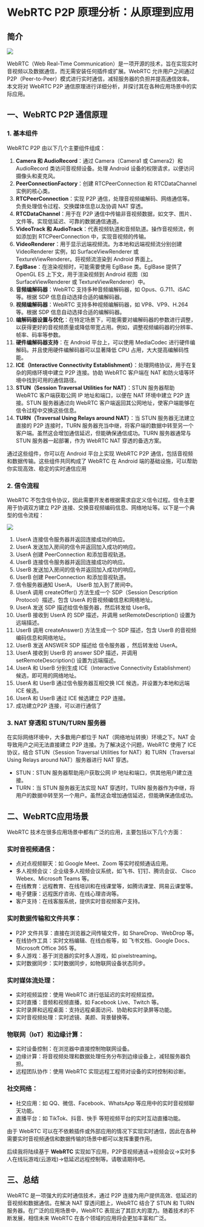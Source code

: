 # WebRTC P2P 原理分析：从原理到应用

## 简介

![](http://devyk.top/2022/202303212336298.png)

WebRTC（Web Real-Time Communication）是一项开源的技术，旨在实现实时音视频以及数据通信，而无需安装任何插件或扩展。WebRTC 允许用户之间通过 P2P（Peer-to-Peer）模式进行实时通信，减轻服务器的负担并提高通信效率。本文将对 WebRTC P2P 通信原理进行详细分析，并探讨其在各种应用场景中的实际应用。



## 一、WebRTC P2P 通信原理

### 1. 基本组件

WebRTC P2P 由以下几个主要组件组成：

1. **Camera 和 AudioRecord**：通过 Camera（Camera1 或 Camera2）和 AudioRecord 类访问音视频设备。处理 Android 设备的权限请求，以便访问摄像头和麦克风。
2. **PeerConnectionFactory**：创建 RTCPeerConnection 和 RTCDataChannel 实例的核心类。
3. **RTCPeerConnection**：实现 P2P 通信，处理音视频编解码、网络通信等。负责处理信令过程、交换媒体信息以及协调 NAT 穿透。
4. **RTCDataChannel**：用于在 P2P 通信中传输非音视频数据，如文字、图片、文件等。实现低延迟、可靠的数据通信通道。
5. **VideoTrack 和 AudioTrack**：代表视频轨道和音频轨道。操作音视频流，例如添加到 RTCPeerConnection 中，实现音视频的传输。
6. **VideoRenderer**：用于显示远端视频流。为本地和远端视频流分别创建 VideoRenderer 实例，如 SurfaceViewRenderer 或 TextureViewRenderer。将视频流渲染到 Android 界面上。
7. **EglBase**：在渲染视频时，可能需要使用 EglBase 类。EglBase 提供了 OpenGL ES 上下文，用于渲染视频到 Android 视图（如 SurfaceViewRenderer 或 TextureViewRenderer）中。
8. **音频编解码器**：WebRTC 支持多种音频编解码器，如 Opus、G.711、iSAC 等。根据 SDP 信息自动选择合适的编解码器。
9. **视频编解码器**：WebRTC 支持多种视频编解码器，如 VP8、VP9、H.264 等。根据 SDP 信息自动选择合适的编解码器。
10. **编解码器设置与优化**：在特定场景下，可能需要对编解码器的参数进行调整，以获得更好的音视频质量或降低带宽占用。例如，调整视频编码器的分辨率、帧率、码率等参数。
11. **硬件编解码器支持**：在 Android 平台上，可以使用 MediaCodec 进行硬件编解码。并且使用硬件编解码器可以显著降低 CPU 占用，大大提高编解码性能。
12. **ICE（Interactive Connectivity Establishment）**：处理网络协议，用于在复杂的网络环境中建立 P2P 连接。协助 WebRTC 客户端在 NAT 和防火墙等环境中找到可用的通信路径。
13. **STUN（Session Traversal Utilities for NAT）**：STUN 服务器帮助 WebRTC 客户端获取公网 IP 地址和端口，以便在 NAT 环境中建立 P2P 连接。STUN 服务器通过向 WebRTC 客户端返回其公网地址，使客户端能够在信令过程中交换这些信息。
14. **TURN（Traversal Using Relays around NAT）**：当 STUN 服务器无法建立直接的 P2P 连接时，TURN 服务器充当中继，将客户端的数据中转至另一个客户端。虽然这会增加通信延迟，但能确保通信成功。TURN 服务器通常与 STUN 服务器一起部署，作为 WebRTC NAT 穿透的备选方案。

通过这些组件，你可以在 Android 平台上实现 WebRTC P2P 通信，包括音视频和数据传输。这些组件共同构成了 WebRTC 在 Android 端的基础设施，可以帮助你实现高效、稳定的实时通信应用

### 2. 信令流程

WebRTC 不包含信令协议，因此需要开发者根据需求自定义信令过程。信令主要用于协调双方建立 P2P 连接、交换音视频编码信息、网络地址等。以下是一个典型的信令流程：

![](http://devyk.top/2022/202303221325023.png)

1. UserA 连接信令服务器并返回连接成功的响应。
2. UserA 发送加入房间的信令并返回加入成功的响应。
3. UserA 创建 PeerConnection 和添加音视轨道。
4. UserB 连接信令服务器并返回连接成功的响应。
5. UserB 发送加入房间的信令并返回加入成功的响应。
6. UserB 创建 PeerConnection 和添加音视轨道。
7. 信令服务器通知 UserA， UserB 加入到了房间中。
8. UserA 调用 createOffer() 方法生成一个 SDP（Session Description Protocol）描述，包含 UserA 的音视频编信息和网络地址。
9. UserA 发送 SDP 描述给信令服务器，然后转发给 UserB。
10. UserB 接收到 UserA 的 SDP 描述，并调用 setRemoteDescription() 设置为远端描述。
11. UserB 调用 createAnswer() 方法生成一个 SDP 描述，包含 UserB 的音视频编码信息和网络地址。
12. UserB 发送 ANSWER SDP 描述给 信令服务器 ，然后转发给 UserA。
13. UserA 接收到 UserB 的 answer SDP 描述，并调用 setRemoteDescription() 设置为远端描述。
14. UserA 和 UserB 分别生成 ICE（Interactive Connectivity Establishment）候选，即可用的网络地址。
15. UserA 和 UserB 通过信令服务器互相交换 ICE 候选，并设置为本地和远端 ICE 候选。
16. UserA 和 UserB 通过 ICE 候选建立 P2P 连接。
17. 成功建立P2P 连接，可以进行通信了

### 3. NAT 穿透和 STUN/TURN 服务器

在实际网络环境中，大多数用户都位于 NAT（网络地址转换）环境之下。NAT 会导致用户之间无法直接建立 P2P 连接。为了解决这个问题，WebRTC 使用了 ICE 协议，结合 STUN（Session Traversal Utilities for NAT）和 TURN（Traversal Using Relays around NAT）服务器进行 NAT 穿透。

- STUN：STUN 服务器帮助用户获取公网 IP 地址和端口，供其他用户建立连接。
- TURN：当 STUN 服务器无法实现 NAT 穿透时，TURN 服务器作为中继，将用户的数据中转至另一个用户。虽然这会增加通信延迟，但能确保通信成功。

## 二、WebRTC应用场景

WebRTC 技术在很多应用场景中都有广泛的应用，主要包括以下几个方面：

### 实时音视频通信：

- 点对点视频聊天：如 Google Meet、Zoom 等实时视频通话应用。
- 多人视频会议：企业级多人视频会议系统，如飞书、钉钉、腾讯会议、 Cisco Webex、Microsoft Teams 等。
- 在线教育：远程教育、在线培训和在线课堂等，如腾讯课堂、网易云课堂等。
- 电子健康：远程医疗咨询、在线心理咨询等。
- 客户支持：在线客服系统，提供实时音视频客户支持。

### 实时数据传输和文件共享：

- P2P 文件共享：直接在浏览器之间传输文件，如 ShareDrop、WebDrop 等。
- 在线协作工具：实时文档编辑、在线白板等，如 飞书文档、Google Docs、Microsoft Office 365 等。
- 多人游戏：基于浏览器的实时多人游戏，如 pixelstreaming。
- 实时数据同步：实时数据同步，如物联网设备状态同步。

### 实时媒体流处理：

- 实时视频监控：使用 WebRTC 进行低延迟的实时视频监控。
- 实时直播：音频和视频直播，如 Facebook Live、Twitch 等。
- 实时录屏和远程桌面：支持远程桌面访问、协助和实时录屏等功能。
- 实时音视频处理：实时滤镜、美颜、背景替换等。

### 物联网（IoT）和边缘计算：

- 实时设备控制：在浏览器中直接控制物联网设备。
- 边缘计算：将音视频处理和数据处理任务分布到边缘设备上，减轻服务器负担。
- 远程团队协作：使用 WebRTC 实现远程工程师对设备的实时控制和诊断。

### 社交网络：

- 社交应用：如 QQ、微信、Facebook、WhatsApp 等应用中的实时音视频聊天功能。
- 直播平台：如 TikTok、抖音、快手 等短视频平台的实时互动直播功能。



由于 WebRTC 可以在不依赖插件或外部应用的情况下实现实时通信，因此在各种需要实时音视频通信和数据传输的场景中都可以发挥重要作用。



后续我将陆续基于 **WebRTC** 实现如下应用，P2P音视频通话->视频会议->实时多人在线玩游戏(云游戏)->低延迟远程控制等。请敬请期待吧。



## 三、总结

WebRTC 是一项强大的实时通信技术，通过 P2P 连接为用户提供高效、低延迟的音视频和数据通信。在解决 NAT 穿透问题上，WebRTC 结合了 STUN 和 TURN 服务器。在广泛的应用场景中，WebRTC 表现出了其巨大的潜力。随着技术的不断发展，相信未来 WebRTC 在各个领域的应用将会更加丰富和广泛。



